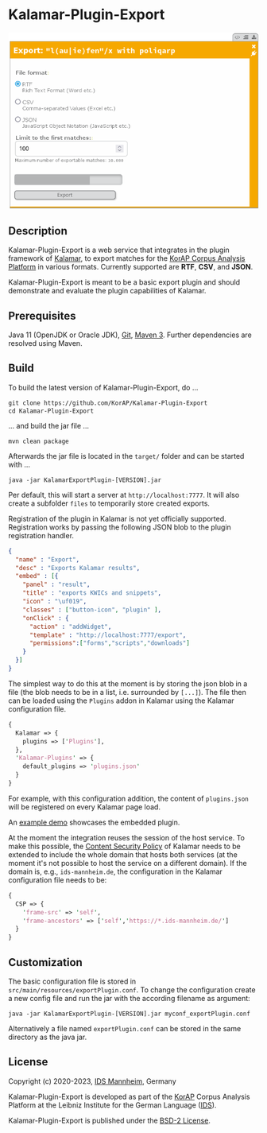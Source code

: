 # Kalamar-Plugin-Export

![Kalamar-Plugin-Export Screenshot](https://raw.githubusercontent.com/KorAP/Kalamar-Plugin-Export/master/misc/kalamar-export-screenshot.png)

## Description

Kalamar-Plugin-Export is a web service that integrates in the plugin framework of
[Kalamar](https://github.com/KorAP/Kalamar), to export matches for the
[KorAP Corpus Analysis Platform](https://korap.ids-mannheim.de/) in various formats.
Currently supported are **RTF**, **CSV**, and **JSON**.

Kalamar-Plugin-Export is meant to be a basic export plugin and should
demonstrate and evaluate the plugin capabilities of Kalamar.


## Prerequisites

Java 11 (OpenJDK or Oracle JDK),
[Git](http://git-scm.com/),
[Maven 3](https://maven.apache.org/).
Further dependencies are resolved using Maven.


## Build

To build the latest version of Kalamar-Plugin-Export, do ...

```shell
git clone https://github.com/KorAP/Kalamar-Plugin-Export
cd Kalamar-Plugin-Export
```

... and build the jar file ...


```shell
mvn clean package
```

Afterwards the jar file is located in the `target/` folder and can
be started with ...

```shell
java -jar KalamarExportPlugin-[VERSION].jar
```

Per default, this will start a server at `http://localhost:7777`.
It will also create a subfolder `files` to temporarily store created
exports.

Registration of the plugin in Kalamar is not yet officially supported.
Registration works by passing the following JSON blob
to the plugin registration handler.

```json
{
  "name" : "Export",
  "desc" : "Exports Kalamar results",
  "embed" : [{
    "panel" : "result",
    "title" : "exports KWICs and snippets",
    "icon" : "\uf019",
    "classes" : ["button-icon", "plugin" ],
    "onClick" : {
      "action" : "addWidget",
      "template" : "http://localhost:7777/export",
      "permissions":["forms","scripts","downloads"]
    }
  }]
}
```

The simplest way to do this at the moment is by storing the json
blob in a file (the blob needs to be in a list, i.e. surrounded by `[...]`).
The file then can be loaded using the `Plugins` addon in Kalamar using the
Kalamar configuration file.

```perl
{
  Kalamar => {
    plugins => ['Plugins'],
  },
  'Kalamar-Plugins' => {
    default_plugins => 'plugins.json'
  }
}
```

For example, with this configuration addition, the content
of `plugins.json` will be registered on every Kalamar page load.

An [example demo](https://github.com/KorAP/Kalamar/blob/master/dev/demo/export.html)
showcases the embedded plugin.

At the moment the integration reuses the session of the host service.
To make this possible, the [Content Security Policy](https://developer.mozilla.org/en-US/docs/Web/HTTP/CSP)
of Kalamar needs to be extended to include the whole domain that
hosts both services (at the moment it's not possible to host the service on a different domain).
If the domain is, e.g., `ids-mannheim.de`, the configuration in the Kalamar configuration
file needs to be:

```perl
{
  CSP => {
    'frame-src' => 'self',
    'frame-ancestors' => ['self','https://*.ids-mannheim.de/']
  }
}
```

## Customization

The basic configuration file is stored in `src/main/resources/exportPlugin.conf`.
To change the configuration create a new config file and run the jar with the
according filename as argument:

```shell
java -jar KalamarExportPlugin-[VERSION].jar myconf_exportPlugin.conf
```

Alternatively a file named `exportPlugin.conf` can be stored in the
same directory as the java jar.

## License

Copyright (c) 2020-2023, [IDS Mannheim](https://www.ids-mannheim.de/), Germany

Kalamar-Plugin-Export is developed as part of the [KorAP](https://korap.ids-mannheim.de/)
Corpus Analysis Platform at the Leibniz Institute for the German Language
([IDS](https://www.ids-mannheim.de/)).

Kalamar-Plugin-Export is published under the
[BSD-2 License](https://raw.githubusercontent.com/KorAP/Kalamar-Plugin-Export/master/LICENSE).
